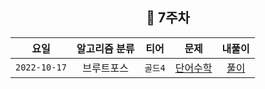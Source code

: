 <div align="center">

## 📅 7주차


|      요일      | 알고리즘 분류 |  티어   |                      문제                      | 내풀이 |
|:------------:|:-------:|:-----:|:--------------------------------------------:| :---:|
| `2022-10-17` |  브루트포스  | `골드4` | [단어수학](https://www.acmicpc.net/problem/1339) | [풀이](https://github.com/jangwon3828/Algorithm_Competition-Study/blob/wonjin/7%EC%A3%BC%EC%B0%A8/7%EC%A3%BC%EC%B0%A8_%EC%9B%90%EC%A7%84/%EB%8B%A8%EC%96%B4%EC%88%98%ED%95%99.java) |
</div>
